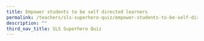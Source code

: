 ```yaml
---
title: Empower students to be self directed learners
permalink: /teachers/sls-superhero-quiz/empower-students-to-be-self-directed-learners/
description: ""
third_nav_title: SLS Superhero Quiz
---
```

